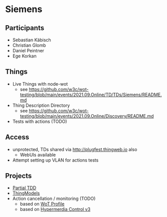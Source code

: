 # Siemens

## Participants
* Sebastian Käbisch
* Christian Glomb
* Daniel Peintner
* Ege Korkan

## Things
* Live Things with node-wot
    * see https://github.com/w3c/wot-testing/blob/main/events/2021.09.Online/TD/TDs/Siemens/README.md
* Thing Description Directory
    * see https://github.com/w3c/wot-testing/blob/main/events/2021.09.Online/Discovery/README.md
* Tests with actions (TODO)

## Access
* unprotected, TDs shared via http://plugfest.thingweb.io also
    * WebUIs available
* Attempt setting up VLAN for actions tests

## Projects
* [Partial TDD](https://github.com/w3c/wot-testing/blob/main/events/2021.09.Online/Discovery/README.md) 
* [ThingModels](https://github.com/w3c/wot-testing/tree/main/events/2021.09.Online/TD/TMs/Siemens)
* Action cancellation / monitoring (TODO)
	* based on [WoT Profile](https://w3c.github.io/wot-profile/#actions)
	* based on [Hypermerdia Control v3](https://github.com/w3c/wot-thing-description/tree/main/proposals/hypermerdia-control-3)

